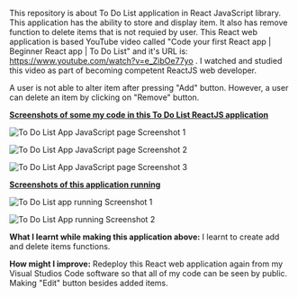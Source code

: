 This repository is about To Do List application in React JavaScript library. This application has the ability to store and display item. It also has remove function to 
delete items that is not requied by user. This React web application is based YouTube video called "Code your first React app | Beginner React app | To Do List" and it's 
URL is: https://www.youtube.com/watch?v=e_ZibOe77yo . I watched and studied this video as part of becoming competent ReactJS web developer.

A user is not able to alter item after pressing "Add" button. However, a user can delete an item by clicking on "Remove" button.

<ins>**Screenshots of some my code in this To Do List ReactJS application**</ins>

![To Do List App JavaScript page Screenshot 1](https://user-images.githubusercontent.com/53160725/189520108-ecd491e9-9cdf-498d-83a0-8ae8c56ee8da.PNG)

![To Do List App JavaScript page Screenshot 2](https://user-images.githubusercontent.com/53160725/189520117-ab5e1181-237e-43c4-9a1c-b5580f75675a.PNG)

![To Do List App JavaScript page Screenshot 3](https://user-images.githubusercontent.com/53160725/189520136-6c75ebef-79de-46e1-b496-de95d9dc0205.PNG)

<ins>**Screenshots of this application running**</ins>

![To Do List app running Screenshot 1](https://user-images.githubusercontent.com/53160725/189520316-f09a7b5c-f1bc-4206-9fce-adbf0afffc31.png)

![To Do List App running Screenshot 2](https://user-images.githubusercontent.com/53160725/189520393-cf5da775-4f41-4251-b066-91ca9f757585.png)

**What I learnt while making this application above:** I learnt to create add and delete items functions.    

**How might I improve:** Redeploy this React web application again from my Visual Studios Code software so that all of my code can be seen by public. Making "Edit" 
button besides added items.  

<!--# React-App-MyToDoList
This repository is making To Do List ReactJS web application by using Visual Studios Code. Website: https://rahulk93.github.io/React-App-MyToDoList/-->
